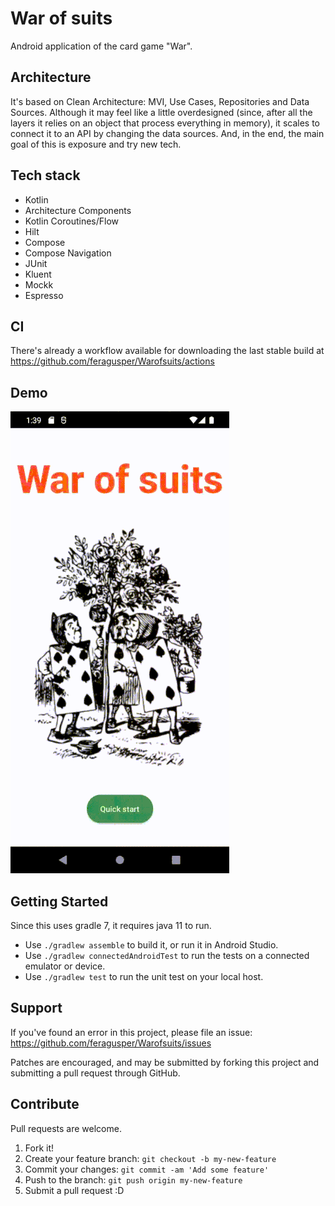 # War of suits

Android application of the card game "War".

Architecture
------------
It's based on Clean Architecture: MVI, Use Cases, Repositories and Data Sources. 
Although it may feel like a little overdesigned (since, after all the layers it relies on an object that process everything in memory), it scales to connect it to an API by changing the data sources. 
And, in the end, the main goal of this is exposure and try new tech. 

Tech stack
----------

- Kotlin
- Architecture Components
- Kotlin Coroutines/Flow
- Hilt
- Compose
- Compose Navigation
- JUnit
- Kluent
- Mockk
- Espresso

CI
--
There's already a workflow available for downloading the last stable build at https://github.com/feragusper/Warofsuits/actions

Demo
----
![WOS_DEMO](misc/war_of_suits_demo.gif)

Getting Started
---------------

Since this uses gradle 7, it requires java 11 to run.

- Use `./gradlew assemble` to build it, or run it in Android Studio.
- Use `./gradlew connectedAndroidTest` to run the tests on a connected emulator or device.
- Use `./gradlew test` to run the unit test on your local host.

Support
-------
If you've found an error in this project, please file an issue: https://github.com/feragusper/Warofsuits/issues

Patches are encouraged, and may be submitted by forking this project and submitting a pull request through GitHub.

Contribute
----------
Pull requests are welcome.

1. Fork it!
2. Create your feature branch: `git checkout -b my-new-feature`
3. Commit your changes: `git commit -am 'Add some feature'`
4. Push to the branch: `git push origin my-new-feature`
5. Submit a pull request :D

